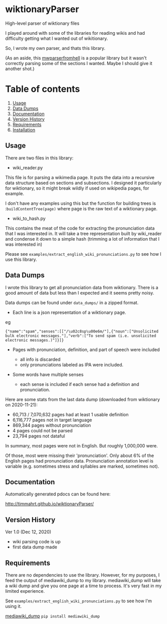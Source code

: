 # wiktionaryParser
High-level parser of wiktionary files

I played around with some of the libraries for reading wikis and had difficulty
getting what I wanted out of wikitionary.

So, I wrote my own parser, and thats this library.

(As an aside, this
[mwparserfromhell](https://github.com/earwig/mwparserfromhell)
is a popular library but it wasn't correctly parsing some of the sections I wanted.
Maybe I should give it another shot.)

# Table of contents
1. [Usage](#usage)
2. [Data Dumps](#data-dumps)
3. [Documentation](#documentation)
4. [Version History](#version-history)
5. [Requirements](#requirements)
6. [Installation](#installation)

## Usage

There are two files in this library:

- wiki_reader.py

This file is for parsing a wikimedia page.  It puts the data into a
recursive data structure based on sections and subsections.  I designed
it particularly for wiktionary, so it might break wildly if used on
wikipedia pages, for example.

I don't have any examples using this but
the function for building trees is :`buildContentTree(page)` where
page is the raw text of a wiktionary page.

- wiki_to_hash.py

This contains the meat of the code for extracting the pronunciation data
that I was interested in.  It will take a tree representation built by
wiki_reader and condense it down to a simple hash (trimming a lot of
information that I was interested in)

Please see `examples/extract_english_wiki_pronunciations.py` to see
how I use this library.


## Data Dumps

I wrote this library to get all pronunciation data from wiktionary. There
is a good amount of data but less than I expected and it seems pretty noisy.

Data dumps can be found under `data_dumps/` in a zipped format.

- Each line is a json representation of a wiktionary page.

eg
```
{"name":"spam","senses":[["/\u02c8sp\u00e6m/"],{"noun":["Unsolicited bulk electronic messages."],"verb":["To send spam (i.e. unsolicited electronic messages.)"]}]}
```

- Pages with pronunciation, definition, and part of speech were included
  - all info is discarded
  - only pronunciations labeled as IPA were included.

- Some words have multiple senses
  - each sense is included if each sense had a definition and pronunciation.


Here are some stats from the last data dump (downloaded from wiktionary on 2020-11-21):

- 60,713 / 7,070,632 pages had at least 1 usable definition
- 6,116,777 pages not in target language
- 869,344 pages without pronunciation
- 4 pages could not be parsed
- 23,794 pages not dataful

In summary, most pages were not in English. But roughly 1,000,000 were.

Of those, most were missing their 'pronunciation'. Only about 6% of the
English pages had pronunciation data.  Pronunciation annotation level
is variable (e.g. sometimes stress and syllables are marked, sometimes not).

## Documentation

Automatically generated pdocs can be found here:

http://timmahrt.github.io/wiktionaryParser/

## Version History

Ver 1.0 (Dec 12, 2020)
- wiki parsing code is up
- first data dump made

## Requirements

There are no dependencies to use the library.  However, for my purposes,
I feed the output of mediawiki_dump to my library.  mediawiki_dump will
take a wiki dump and give you one page at a time to process.  It's very
fast in my limited experience.

See `examples/extract_english_wiki_pronunciations.py` to see how I'm using it.

[mediawiki_dump](https://github.com/macbre/mediawiki-dump)
`pip install mediawiki_dump`

